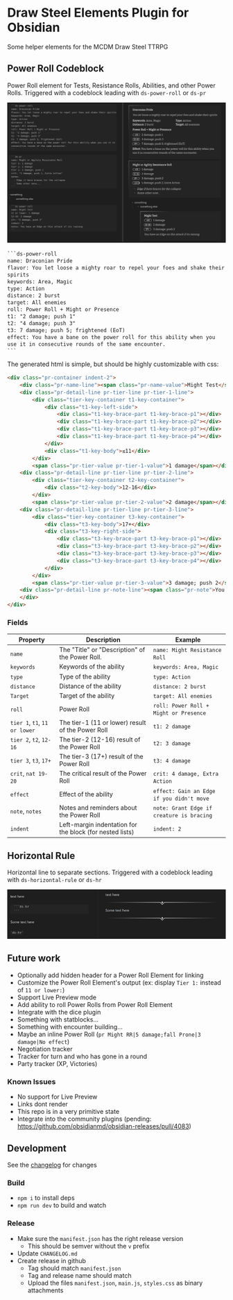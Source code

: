 # Draw Steel Elements Plugin for Obsidian

Some helper elements for the MCDM Draw Steel TTRPG

## Power Roll Codeblock

Power Roll element for Tests, Resistance Rolls, Abilities, and other Power Rolls. Triggered with a codeblock leading 
with `ds-power-roll` or `ds-pr`

![powerroll.png](powerroll.png)

	```ds-power-roll
	name: Draconian Pride
	flavor: You let loose a mighty roar to repel your foes and shake their spirits
	keywords: Area, Magic
	type: Action
	distance: 2 burst
	target: All enemies
	roll: Power Roll + Might or Presence
	t1: "2 damage; push 1"
	t2: "4 damage; push 3"
	t3: 7 damage; push 5; frightened (EoT)
	effect: You have a bane on the power roll for this ability when you use it in consecutive rounds of the same encounter.
	```

The generated html is simple, but should be highly customizable with css:

```html
<div class="pr-container indent-2">
    <div class="pr-name-line"><span class="pr-name-value">Might Test</span></div>
    <div class="pr-detail-line pr-tier-line pr-tier-1-line">
        <div class="tier-key-container t1-key-container">
            <div class="t1-key-left-side">
                <div class="t1-key-brace-part t1-key-brace-p1"></div>
                <div class="t1-key-brace-part t1-key-brace-p2"></div>
                <div class="t1-key-brace-part t1-key-brace-p3"></div>
                <div class="t1-key-brace-part t1-key-brace-p4"></div>
            </div>
            <div class="t1-key-body">≤11</div>
        </div>
        <span class="pr-tier-value pr-tier-1-value">1 damage</span></div>
    <div class="pr-detail-line pr-tier-line pr-tier-2-line">
        <div class="tier-key-container t2-key-container">
            <div class="t2-key-body">12-16</div>
        </div>
        <span class="pr-tier-value pr-tier-2-value">2 damage</span></div>
    <div class="pr-detail-line pr-tier-line pr-tier-3-line">
        <div class="tier-key-container t3-key-container">
            <div class="t3-key-body">17+</div>
            <div class="t3-key-right-side">
                <div class="t3-key-brace-part t3-key-brace-p1"></div>
                <div class="t3-key-brace-part t3-key-brace-p2"></div>
                <div class="t3-key-brace-part t3-key-brace-p3"></div>
                <div class="t3-key-brace-part t3-key-brace-p4"></div>
            </div>
        </div>
        <span class="pr-tier-value pr-tier-3-value">3 damage; push 2</span></div>
    <div class="pr-detail-line pr-note-line"><span class="pr-note">You have an Edge on this attack if its raining</span>
    </div>
</div>
```

### Fields

| Property                      | Description                                              | Example                                   |
| ----------------------------- | -------------------------------------------------------- | ----------------------------------------- |
| `name`                        | The "Title" or "Description" of the Power Roll.          | `name: Might Resistance Roll`             |
| `keywords`                    | Keywords of the ability                                  | `keywords: Area, Magic`                   |
| `type`                        | Type of the ability                                      | `type: Action`                            |
| `distance`                    | Distance of the ability                                  | `distance: 2 burst`                       |
| `Target`                      | Target of the ability                                    | `target: All enemies`                     |
| `roll`                        | Power Roll                                               | `roll: Power Roll + Might or Presence`    |
| `tier 1`, `t1`, `11 or lower` | The tier-1 (11 or lower) result of the Power Roll        | `t1: 2 damage`                            |
| `tier 2`, `t2`, `12-16`       | The tier-2 (12-16) result of the Power Roll              | `t2: 3 damage`                            |
| `tier 3`, `t3`, `17+`         | The tier-3 (17+) result of the Power Roll                | `t3: 4 damage`                            |
| `crit`, `nat 19-20`           | The critical result of the Power Roll                    | `crit: 4 damage, Extra Action`            |
| `effect`                      | Effect of the ability                                    | `effect: Gain an Edge if you didn't move` |
| `note`, `notes`               | Notes and reminders about the Power Roll                 | `note: Grant Edge if creature is bracing` |
| `indent`                      | Left-margin indentation for the block (for nested lists) | `indent: 2`                               |

## Horizontal Rule 

Horizontal line to separate sections. Triggered with a codeblock leading with `ds-horizontal-rule` or `ds-hr`

![horizontalRule.png](horizontalRule.png)


## Future work

- Optionally add hidden header for a Power Roll Element for linking 
- Customize the Power Roll Element's output (ex: display `Tier 1:` instead of `11 or lower:`)
- Support Live Preview mode
- Add ability to roll Power Rolls from Power Roll Element
- Integrate with the dice plugin
- Something with statblocks...
- Something with encounter building...
- Maybe an inline Power Roll (`pr Might RR|5 damage;fall Prone|3 damage|No effect`)
- Negotiation tracker
- Tracker for turn and who has gone in a round
- Party tracker (XP, Victories)

### Known Issues

- No support for Live Preview
- Links dont render
- This repo is in a very primitive state
- Integrate into the community plugins (pending: https://github.com/obsidianmd/obsidian-releases/pull/4083)

## Development

See the [changelog](CHANGELOG.md) for changes 

### Build

- `npm i` to install deps
- `npm run dev` to build and watch

### Release

- Make sure the `manifest.json` has the right release version
  - This should be semver without the `v` prefix
- Update `CHANGELOG.md`
- Create release in github
  - Tag should match `manifest.json`
  - Tag and release name should match
  - Upload the files `manifest.json`, `main.js`, `styles.css` as binary attachments

